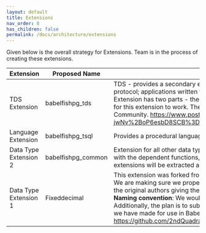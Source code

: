 ```yaml
---
layout: default
title: Extensions
nav_order: 8
has_children: false
permalink: /docs/architecture/extensions
---
```


Given below is the overall strategy for Extensions. Team is in the process of creating these extensions.

| Extension             | Proposed Name      | Description                                                                                                                                                                                                                                                                                                                                                                                                                                                                                                                              |
| --------------------- | ------------------ | ---------------------------------------------------------------------------------------------------------------------------------------------------------------------------------------------------------------------------------------------------------------------------------------------------------------------------------------------------------------------------------------------------------------------------------------------------------------------------------------------------------------------------------------- |
| TDS Extension         | babelfishpg_tds    | TDS - provides a secondary endpoint that speaks the TDS (SQL Server) network protocol; applications written for SQL Server should connect to this endpoint. TDS Extension has two parts - the extension itself and the protocol hooks that are needed for this extension to work. The protocol hooks have already been submitted to the Community. https://www.postgresql.org/message-id/flat/CAGBW59d5SjLyJLt-jwNv%2BoP6esbD8SCB%3D%3D%3D11WVe5%3DdOHLQ5wQ%40mail.gmail.com                                                             |
| Language Extension    | babelfishpg_tsql   | Provides a procedural language compatible with TSQL Uses ANTLR parser.                                                                                                                                                                                                                                                                                                                                                                                                                                                                   |
| Data Type Extension 2 | babelfishpg_common | Extension for all other data types developed by Babelfish Engineering team along with the dependent functions, indexes, operators etc All datatypes in other extensions will be extracted and added to this extension.                                                                                                                                                                                                                                                                                                                   |
| Data Type Extension 1 | Fixeddecimal       | This extension was forked from Fixeddecimal datatype developed by 2ndquadrant. We are making sure we properly fork the repo from the original so it tracks back to the original authors giving them credit. We'll track all the development history. **Naming convention**: We would like to keep the same name as in the original source. Additionally, the plan is to submit this back to 2nd Quadrant with the enhancements we have made for use in Babelfish. https://github.com/2ndQuadrant/fixeddecimal/blob/master/fixeddecimal.c |
